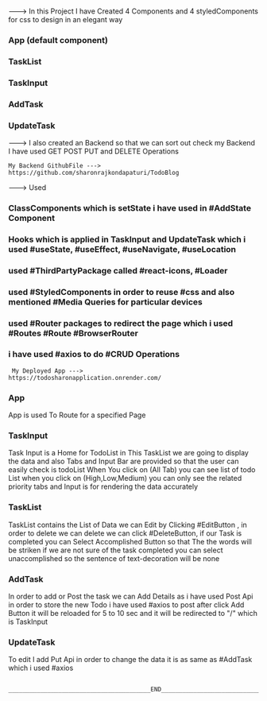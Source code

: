 ###

---> In this Project I have Created 4 Components and 4 styledComponents for css to design in an elegant way


  ### App (default component)
  ### TaskList
  ### TaskInput
  ### AddTask 
  ### UpdateTask

---> I also created an Backend so that we can sort out check my Backend I have used GET POST PUT and DELETE Operations

    My Backend GithubFile --->     https://github.com/sharonrajkondapaturi/TodoBlog

---> Used 
### ClassComponents which is setState i have used in #AddState Component

### Hooks which is applied in TaskInput and UpdateTask which i used #useState, #useEffect, #useNavigate, #useLocation

### used #ThirdPartyPackage called #react-icons, #Loader

### used #StyledComponents in order to reuse #css and also mentioned #Media Queries for particular devices

### used #Router packages to redirect the page which i used #Routes #Route #BrowserRouter

### i have used #axios to do #CRUD Operations


     My Deployed App --->        https://todosharonapplication.onrender.com/

### App
App is used To Route for a specified Page

### TaskInput
Task Input is a Home for TodoList in This TaskList we are going to display the data and also Tabs and Input Bar are provided so that the user can easily check is todoList When You click on (All Tab) you can see list of todo List when you click on (High,Low,Medium) you can only see the related priority tabs and Input is for rendering the data accurately 

### TaskList 
TaskList contains the List of Data we can Edit by Clicking #EditButton , in order to delete we can delete we can click #DeleteButton, if our Task is completed you can Select Accomplished Button so that The the words will be striken if we are not sure of the task completed you can select unaccomplished so the sentence of text-decoration will be none

### AddTask
In order to add or Post  the task we can Add Details as i have used Post Api in order to store the new Todo i have used #axios to post after click Add Button it will be reloaded for 5 to 10 sec and it will be redirected to "/" which is TaskInput

### UpdateTask
To edit I add Put Api in order to change the data it is as same as #AddTask which i used #axios

     ________________________________________END_______________________________________________
